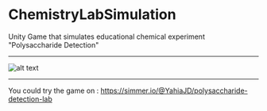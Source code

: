 # ChemistryLabSimulation
Unity Game that simulates educational chemical experiment "Polysaccharide Detection"
_________________________________________________________________________________________________
![alt text]([https://drive.google.com/file/d/1iJ5n0_OxYa2J2JGnXocv1F7axtqSR8as/view?usp=sharing](https://lh3.googleusercontent.com/ng3by54QRAFNAbyd75XQK7mYOWY8NoM_pDmf2iHwkHK04tuV6vuiGG1bf_o8G6nSDBMvN2GNqLboHg=w1920-h929-rw))
_________________________________________________________________________________________________
You could try the game on : https://simmer.io/@YahiaJD/polysaccharide-detection-lab
